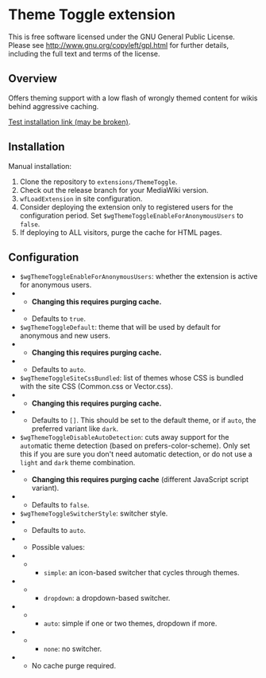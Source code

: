 # Theme Toggle extension

This is free software licensed under the GNU General Public License. Please
see http://www.gnu.org/copyleft/gpl.html for further details, including the
full text and terms of the license.

## Overview
Offers theming support with a low flash of wrongly themed content for wikis behind aggressive caching.

[Test installation link (may be broken)](https://1.37.wiki-dev.mglolenstine.xyz/wiki/ARK_Survival_Evolved_Wiki).

## Installation
Manual installation:
1. Clone the repository to `extensions/ThemeToggle`.
2. Check out the release branch for your MediaWiki version.
3. `wfLoadExtension` in site configuration.
4. Consider deploying the extension only to registered users for the configuration period. Set `$wgThemeToggleEnableForAnonymousUsers` to `false`.
5. If deploying to ALL visitors, purge the cache for HTML pages.

## Configuration
* `$wgThemeToggleEnableForAnonymousUsers`: whether the extension is active for anonymous users.
* * **Changing this requires purging cache.**
* * Defaults to `true`.
* `$wgThemeToggleDefault`: theme that will be used by default for anonymous and new users.
* * **Changing this requires purging cache.**
* * Defaults to `auto`.
* `$wgThemeToggleSiteCssBundled`: list of themes whose CSS is bundled with the site CSS (Common.css or Vector.css).
* * **Changing this requires purging cache.**
* * Defaults to `[]`. This should be set to the default theme, or if `auto`, the preferred variant like `dark`.
* `$wgThemeToggleDisableAutoDetection`: cuts away support for the `auto`matic theme detection (based on prefers-color-scheme). Only set this if you are sure you don't need automatic detection, or do not use a `light` and `dark` theme combination.
* * **Changing this requires purging cache** (different JavaScript script variant).
* * Defaults to `false`.
* `$wgThemeToggleSwitcherStyle`: switcher style.
* * Defaults to `auto`.
* * Possible values:
* * * `simple`: an icon-based switcher that cycles through themes.
* * * `dropdown`: a dropdown-based switcher.
* * * `auto`: simple if one or two themes, dropdown if more.
* * * `none`: no switcher.
* * No cache purge required.